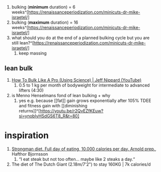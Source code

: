 1. bulking (**minimum** duration) = 6 weeks^[https://renaissanceperiodization.com/minicuts-dr-mike-israetel/]
2. bulking (**maximum** duration) = 16 weeks^[https://renaissanceperiodization.com/minicuts-dr-mike-israetel/]
3. what should you do at the end of a planned bulking cycle but you are still lean?^[https://renaissanceperiodization.com/minicuts-dr-mike-israetel/]
	1. keep massing

## lean bulk
1. [How To Bulk Like A Pro (Using Science) | Jeff Nippard (YouTube)](https://www.youtube.com/watch?v=OqRvmJ2eyBA)
	1. 0.5 to 1 kg per month of bodyweight for intermediate to advanced lifters (4:30)
2. is Menno Henselmans fond of lean bulking + why
	1. yes e.g. because [[fat]] gain grows exponentially after 105% TDEE and fitness gain with [[diminishing returns]]^[https://youtu.be/r2QvEZfKEuw?si=ynobIyHSdGS6T8_R&t=80]

# inspiration
1. [Strongman diet. Full day of eating, 10.000 calories per day. Arnold prep.](https://www.youtube.com/watch?v=ZuXAk4i-UrQ), Hafthor Bjornsson
	1. “I eat steak but not too often... maybe like 2 steaks a day.“
2. The diet of The Dutch Giant (2.18m/7'2") to stay 160KG | 7k calories/d